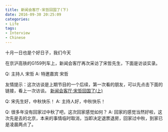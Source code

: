 ```yaml
---
title: 新闻会客厅·宋哲回国了(下)
date: 2016-09-30 20:25:09
categories:
- Life
tags:
- Interview
- Chinese
---
```


十月一日也是个好日子，我们今天

在京沪高铁的G159列车上，新闻会客厅再次采访了宋哲先生，下面是访谈实录。

Q: 主持人 宋哲
A: 特邀嘉宾 宋哲

友情提示：这次访谈是上期节目的一个后续，第一次看的朋友，可以先点击下面的链接，看上一次访谈。
[新闻会客厅·宋哲回国了(上)](2016/09/01/back-to-china/)

Q: 宋先生好，中秋快乐！
A: 主持人好，中秋快乐！

Q: 很多年没有回家过中秋了吧，这次回家感觉如何？
A: 回家的感觉当然好啦，这次先是去的北京，本来的事情临时取消，当即决定退票退房，回家过中秋，到家已是凌晨两点了。
